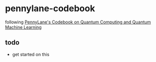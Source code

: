 # pennylane-codebook

following [PennyLane's Codebook on Quantum Computing and Quantum Machine Learning](https://pennylane.ai/codebook/)

## todo

- get started on this
